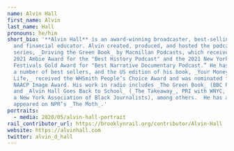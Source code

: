 ```yaml
---
name: Alvin Hall
first_name: Alvin
last_name: Hall
pronouns: he/him
short_bio: '**Alvin Hall** is an award-winning broadcaster, best-selling author,
  and financial educator. Alvin created, produced, and hosted the podcast
  series, _Driving the Green Book_ by Macmillan Podcasts, which received the
  2021 Ambie Award for the "Best History Podcast" and the 2021 New York
  Festivals Gold Award for "Best Narrative Documentary Podcast.” He has authored
  a number of best sellers, and the US edition of his book, _Your Money or Your
  Life,_ received the WHSmith People’s Choice Award and was nominated for an
  NAACP Image Award. His work in radio includes _The Green Book_ (BBC Radio 4)
  and _Alvin Hall Goes Back to School_ (_The Takeaway_, PRI with WNYC, winner of
  a New York Association of Black Journalists), among others.  He has also
  appeared on NPR’s _The Moth_.'
portraits:
  - media: 2020/05/alvin-hall-portrait
rail_contributor_url: https://brooklynrail.org/contributor/Alvin-Hall
website: https://alvinhall.com
twitter: alvin_d_hall
---
```

